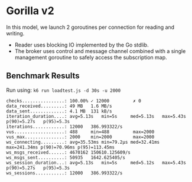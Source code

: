 # Gorilla v2

In this model, we launch 2 goroutines per connection for reading and writing.

- Reader uses blocking IO implemented by the Go stdlib.
- The broker uses control and message channel combined with a single management goroutine to safely access the subscription map.

## Benchmark Results

Run using: `k6 run loadtest.js -d 30s -u 2000`

```
checks................: 100.00% ✓ 12000         ✗ 0
data_received.........: 49 MB   1.6 MB/s
data_sent.............: 4.1 MB  131 kB/s
iteration_duration....: avg=5.13s   min=5s     med=5.13s   max=5.43s    p(90)=5.27s   p(95)=5.3s
iterations............: 12000   386.993322/s
vus...................: 488     min=488         max=2000
vus_max...............: 2000    min=2000        max=2000
ws_connecting.........: avg=35.53ms min=79.2µs med=32.41ms max=241.34ms p(90)=70.96ms p(95)=113.45ms
ws_msgs_received......: 4670162 150610.125609/s
ws_msgs_sent..........: 50935   1642.625405/s
ws_session_duration...: avg=5.13s   min=5s     med=5.12s   max=5.43s    p(90)=5.27s   p(95)=5.3s
ws_sessions...........: 12000   386.993322/s
```